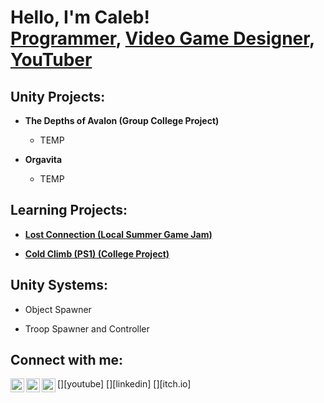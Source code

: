 <h1>Hello, I'm Caleb! <br/><a href="https://github.com/GhoulTurtle">Programmer</a>, <a href="https://www.linkedin.com/in/caleb-richardson-402b94272/">Video Game Designer</a>, <a href="https://www.youtube.com/@ghoulturtle">YouTuber</a></h1>

<h2>Unity Projects:</h2>

- <b>The Depths of Avalon (Group College Project)</b>
  - TEMP
  
- <b>Orgavita</b>
  - TEMP

<h2>Learning Projects:</h2>

- <b><a href="https://ghoulturtle.itch.io/lost-connection">Lost Connection (Local Summer Game Jam)</a></b>

- <b><a href="https://ghoulturtle.itch.io/cold-climb-ps1">Cold Climb (PS1) (College Project)</a></b>

<h2>Unity Systems:</h2>

- Object Spawner

- Troop Spawner and Controller

<h2> Connect with me:</h2>
[<img align="left" alt="GhoulTurtle | YouTube" width="22px" src="https://cdn.jsdelivr.net/npm/simple-icons@v3/icons/youtube.svg" />][youtube]
[<img align="left" alt="CalebRichardson | LinkedIn" width="22px" src="https://cdn.jsdelivr.net/npm/simple-icons@v3/icons/linkedin.svg" />][linkedin]
[<img align="left" alt="GhoulTurtle | Itch.io" width="22px" src="https://raw.githubusercontent.com/simple-icons/simple-icons/refs/heads/develop/icons/itchdotio.svg" />][itch.io]

[youtube]: https://www.youtube.com/@ghoulturtle
[linkedin]: https://www.linkedin.com/in/caleb-richardson-402b94272/
[itch.io]: https://ghoulturtle.itch.io

<!--
**GhoulTurtle/GhoulTurtle** is a ✨ _special_ ✨ repository because its `README.md` (this file) appears on your GitHub profile.

Here are some ideas to get you started:

- 🔭 I’m currently working on ...
- 🌱 I’m currently learning ...
- 👯 I’m looking to collaborate on ...
- 🤔 I’m looking for help with ...
- 💬 Ask me about ...
- 📫 How to reach me: ...
- 😄 Pronouns: ...
- ⚡ Fun fact: ...
-->

